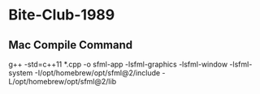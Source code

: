 # Bite-Club-1989

## Mac Compile Command
g++ -std=c++11 *.cpp -o sfml-app -lsfml-graphics -lsfml-window -lsfml-system -I/opt/homebrew/opt/sfml@2/include -L/opt/homebrew/opt/sfml@2/lib
